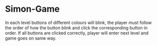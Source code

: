 # Simon-Game

In each level buttons of different colours will blink, the player must follow the order of how the button blink and click the corresponding button in order.
If all buttons are clicked correctly, player will enter next level and game goes on same way.
